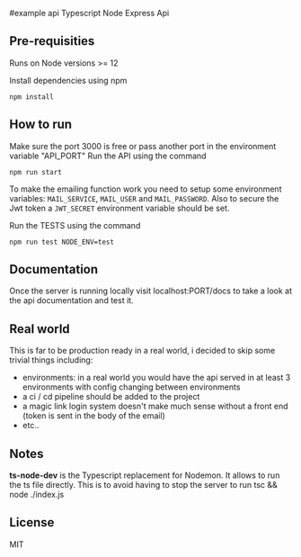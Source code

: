 #example api
Typescript Node Express Api

## Pre-requisities
Runs on Node versions >= 12

Install dependencies using npm
```
npm install
```

## How to run
Make sure the port 3000 is free or pass another port in the environment variable "API_PORT"
Run the API using the command
```
npm run start
```

To make the emailing function work you need to setup some environment variables: ```MAIL_SERVICE```, ```MAIL_USER``` and ```MAIL_PASSWORD```.
Also to secure the Jwt token a ```JWT_SECRET``` environment variable should be set.

Run the TESTS using the command
```
npm run test NODE_ENV=test
```

## Documentation
Once the server is running locally visit localhost:PORT/docs to take a look at the api documentation and test it.

## Real world
This is far to be production ready in a real world, i decided to skip some trivial things including:
- environments: in a real world you would have the api served in at least 3 environments with config changing between environments
- a ci / cd pipeline should be added to the project
- a magic link login system doesn't make much sense without a front end (token is sent in the body of the email)
- etc..

## Notes
**ts-node-dev** is the Typescript replacement for Nodemon. It allows to run the ts file directly. This is to avoid having to stop the server to run tsc && node ./index.js

## License
MIT
